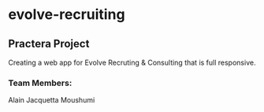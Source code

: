 # evolve-recruiting

## Practera Project 
Creating a web app for Evolve Recruting & Consulting that is full responsive.

### Team Members:
Alain
Jacquetta
Moushumi
